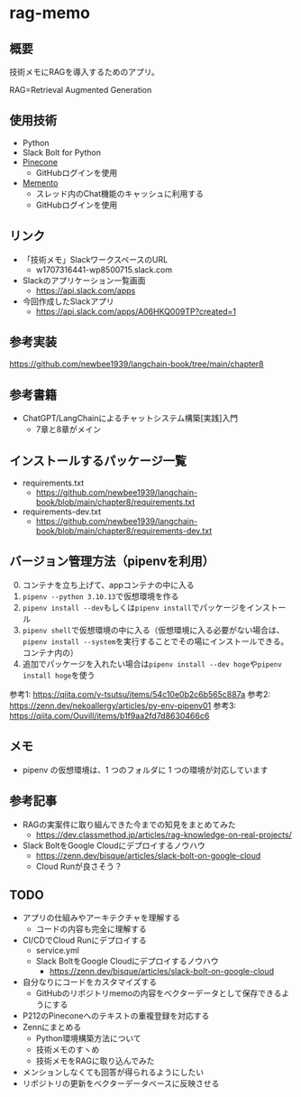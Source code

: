 # rag-memo

## 概要

技術メモにRAGを導入するためのアプリ。

RAG=Retrieval Augmented Generation

## 使用技術

- Python
- Slack Bolt for Python
- [Pinecone](https://www.pinecone.io/)
    - GitHubログインを使用
- [Memento](https://www.gomomento.com/)
    - スレッド内のChat機能のキャッシュに利用する
    - GitHubログインを使用

## リンク

- 「技術メモ」SlackワークスペースのURL
    - w1707316441-wp8500715.slack.com
- Slackのアプリケーション一覧画面
    - https://api.slack.com/apps
- 今回作成したSlackアプリ
    - https://api.slack.com/apps/A06HKQ009TP?created=1

## 参考実装

https://github.com/newbee1939/langchain-book/tree/main/chapter8

## 参考書籍

- ChatGPT/LangChainによるチャットシステム構築[実践]入門
    - 7章と8章がメイン

## インストールするパッケージ一覧

- requirements.txt
    - https://github.com/newbee1939/langchain-book/blob/main/chapter8/requirements.txt
- requirements-dev.txt
    - https://github.com/newbee1939/langchain-book/blob/main/chapter8/requirements-dev.txt

## バージョン管理方法（pipenvを利用）

0. コンテナを立ち上げて、appコンテナの中に入る
1. `pipenv --python 3.10.13`で仮想環境を作る
2. `pipenv install --dev`もしくは`pipenv install`でパッケージをインストール
3. `pipenv shell`で仮想環境の中に入る（仮想環境に入る必要がない場合は、`pipenv install --system`を実行することでその場にインストールできる。コンテナ内の）
4. 追加でパッケージを入れたい場合は`pipenv install --dev hoge`や`pipenv install hoge`を使う

参考1: https://qiita.com/y-tsutsu/items/54c10e0b2c6b565c887a
参考2: https://zenn.dev/nekoallergy/articles/py-env-pipenv01
参考3: https://qiita.com/Ouvill/items/b1f9aa2fd7d8630466c6

## メモ

- pipenv の仮想環境は、1 つのフォルダに 1 つの環境が対応しています

## 参考記事

- RAGの実案件に取り組んできた今までの知見をまとめてみた
    - https://dev.classmethod.jp/articles/rag-knowledge-on-real-projects/
- Slack BoltをGoogle Cloudにデプロイするノウハウ
    - https://zenn.dev/bisque/articles/slack-bolt-on-google-cloud
    - Cloud Runが良さそう？

## TODO

- アプリの仕組みやアーキテクチャを理解する
    - コードの内容も完全に理解する
- CI/CDでCloud Runにデプロイする
    - service.yml
    - Slack BoltをGoogle Cloudにデプロイするノウハウ
        - https://zenn.dev/bisque/articles/slack-bolt-on-google-cloud
- 自分なりにコードをカスタマイズする
    - GitHubのリポジトリmemoの内容をベクターデータとして保存できるようにする
- P212のPineconeへのテキストの重複登録を対応する
- Zennにまとめる
    - Python環境構築方法について
    - 技術メモのすヽめ
    - 技術メモをRAGに取り込んでみた
- メンションしなくても回答が得られるようにしたい
- リポジトリの更新をベクターデータベースに反映させる